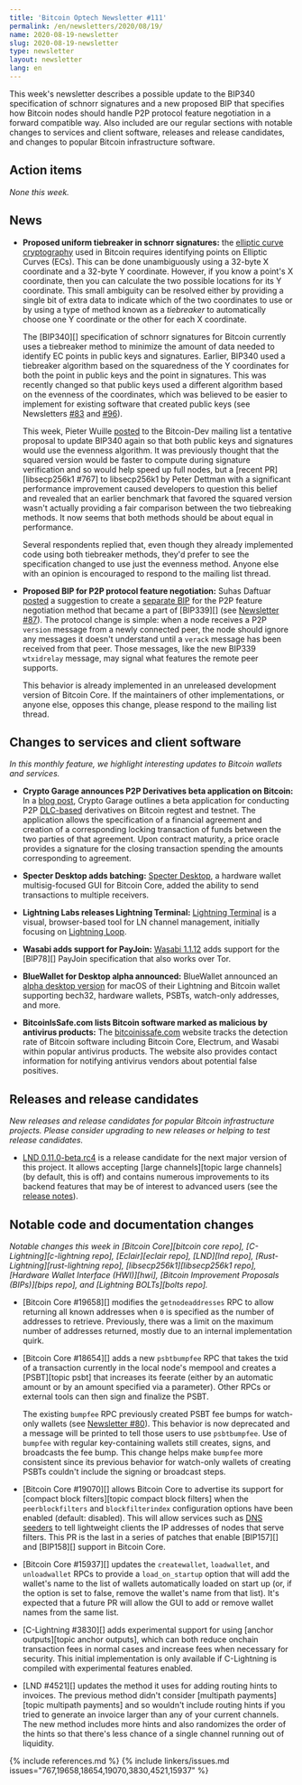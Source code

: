 ```yaml
---
title: 'Bitcoin Optech Newsletter #111'
permalink: /en/newsletters/2020/08/19/
name: 2020-08-19-newsletter
slug: 2020-08-19-newsletter
type: newsletter
layout: newsletter
lang: en
---
```

This week's newsletter describes a possible update to the BIP340
specification of schnorr signatures and a new proposed BIP that
specifies how Bitcoin nodes should handle P2P protocol feature
negotiation in a forward compatible way.  Also included are our
regular sections with notable changes to services and client software,
releases and release candidates, and changes to popular Bitcoin
infrastructure software.

## Action items

*None this week.*

## News

- **Proposed uniform tiebreaker in schnorr signatures:** the [elliptic
  curve cryptography][] used in Bitcoin requires identifying points on
  Elliptic Curves (ECs).  This can be done unambiguously using a 32-byte X
  coordinate and a 32-byte Y coordinate.  However, if you know a point's
  X coordinate, then you can calculate the two possible locations
  for its Y coordinate.  This small ambiguity can be resolved either by
  providing a single bit of extra data to indicate which of the two
  coordinates to use or by using a type of method known as a
  *tiebreaker* to automatically choose one Y coordinate or the other for
  each X coordinate.

    The [BIP340][] specification of schnorr signatures for Bitcoin
    currently uses a tiebreaker method to minimize the amount of data
    needed to identify EC points in public keys
    and signatures.  Earlier, BIP340
    used a tiebreaker algorithm based on the squaredness of the Y
    coordinates for both the point in public keys and the point in
    signatures.  This was recently changed so that public keys used a
    different algorithm based on the evenness of the coordinates, which
    was believed to be easier to implement for existing software that
    created public keys (see Newsletters [#83][news83 tiebreaker] and
    [#96][news96 bip340 update]).

    This week, Pieter Wuille [posted][wuille tiebreaker] to the
    Bitcoin-Dev mailing list a tentative proposal to update BIP340 again
    so that both public keys and signatures would use the evenness
    algorithm.  It was previously thought that the squared version would
    be faster to compute during signature verification and so would help
    speed up full nodes, but a [recent PR][libsecp256k1 #767] to
    libsecp256k1 by Peter Dettman with a significant performance
    improvement caused developers to question this belief and revealed
    that an earlier benchmark that favored the squared version wasn't
    actually providing a fair comparison between the two tiebreaking
    methods.  It now seems that both methods should be about equal in
    performance.

    Several respondents replied that, even though they already
    implemented code using both tiebreaker methods, they'd prefer to see
    the specification changed to use just the evenness method.  Anyone
    else with an opinion is encouraged to respond to the mailing list
    thread.

- **Proposed BIP for P2P protocol feature negotiation:** Suhas Daftuar
  [posted][daftuar negotiation] a suggestion to create a [separate
  BIP][bip-negotiation] for the P2P feature negotiation method that
  became a part of [BIP339][] (see [Newsletter #87][news87
  negotiation]).  The protocol change is simple: when a node receives a
  P2P `version` message from a newly connected peer, the node should
  ignore any messages it doesn't understand until a `verack` message has
  been received from that peer.  Those messages, like the new BIP339
  `wtxidrelay` message, may signal what features the remote peer
  supports.

    This behavior is already implemented in an unreleased development
    version of Bitcoin Core.  If the maintainers of other
    implementations, or anyone else, opposes this change, please respond
    to the mailing list thread.

## Changes to services and client software

*In this monthly feature, we highlight interesting updates to Bitcoin
wallets and services.*

- **Crypto Garage announces P2P Derivatives beta application on Bitcoin:**
  In a [blog post][cg p2p derivatives blog], Crypto Garage outlines a beta
  application for conducting P2P [DLC-based][dlcs] derivatives on Bitcoin regtest
  and testnet. The application allows the specification of a financial
  agreement and creation of a corresponding locking transaction of funds between
  the two parties of that agreement. Upon contract maturity, a price oracle
  provides a signature for the closing transaction spending the amounts
  corresponding to agreement.

- **Specter Desktop adds batching:**
  [Specter Desktop][specter github], a hardware wallet multisig-focused GUI
  for Bitcoin Core, added the ability to send transactions to multiple receivers.

- **Lightning Labs releases Lightning Terminal:**
  [Lightning Terminal][lightning terminal blog] is a visual, browser-based tool
  for LN channel management, initially focusing on [Lightning Loop][news39 lightning loop announced].

- **Wasabi adds support for PayJoin:**
  [Wasabi 1.1.12][] adds support for the [BIP78][] PayJoin specification that
  also works over Tor.

- **BlueWallet for Desktop alpha announced:**
  BlueWallet announced an [alpha desktop version][bluewallet desktop] for macOS
  of their Lightning and Bitcoin wallet supporting bech32, hardware wallets, PSBTs,
  watch-only addresses, and more.

- **BitcoinIsSafe.com lists Bitcoin software marked as malicious by antivirus products:**
  The [bitcoinissafe.com][] website tracks the detection rate of Bitcoin software
  including Bitcoin Core, Electrum, and Wasabi within popular antivirus
  products. The website also provides contact information for notifying
  antivirus vendors about potential false positives.

## Releases and release candidates

*New releases and release candidates for popular Bitcoin infrastructure
projects.  Please consider upgrading to new releases or helping to test
release candidates.*

- [LND 0.11.0-beta.rc4][lnd 0.11.0-beta] is a release candidate for the
  next major version of this project.  It allows accepting [large
  channels][topic large channels] (by default, this is off) and contains
  numerous improvements to its backend features that may be of interest
  to advanced users (see the [release notes][lnd 0.11.0-beta]).

## Notable code and documentation changes

*Notable changes this week in [Bitcoin Core][bitcoin core repo],
[C-Lightning][c-lightning repo], [Eclair][eclair repo], [LND][lnd repo],
[Rust-Lightning][rust-lightning repo], [libsecp256k1][libsecp256k1 repo],
[Hardware Wallet Interface (HWI)][hwi], [Bitcoin Improvement Proposals
(BIPs)][bips repo], and [Lightning BOLTs][bolts repo].*

- [Bitcoin Core #19658][] modifies the `getnodeaddresses` RPC to allow returning
  all known addresses when `0` is specified as the number of addresses to retrieve.
  Previously, there was a limit on the maximum number of addresses returned,
  mostly due to an internal implementation quirk.

- [Bitcoin Core #18654][] adds a new `psbtbumpfee` RPC that takes the
  txid of a transaction currently in the local node's mempool and
  creates a [PSBT][topic psbt] that increases its feerate (either by an
  automatic amount or by an amount specified via a parameter).  Other
  RPCs or external tools can then sign and finalize the PSBT.

    The existing `bumpfee` RPC previously created PSBT fee bumps for
    watch-only wallets (see [Newsletter #80][news80 bumpfee]).  This
    behavior is now deprecated and a message will be printed to tell
    those users to use `psbtbumpfee`.  Use of `bumpfee` with regular
    key-containing wallets still creates, signs, and broadcasts the fee bump.
    This change helps make `bumpfee` more consistent since its previous
    behavior for watch-only wallets of creating PSBTs couldn't include
    the signing or broadcast steps.

- [Bitcoin Core #19070][] allows Bitcoin Core to advertise its support
  for [compact block filters][topic compact block filters] when the
  `peerblockfilters` and `blockfilterindex` configuration options have been enabled (default:
  disabled).  This will allow services such as [DNS seeders][] to tell
  lightweight clients the IP addresses of nodes that serve filters.
  This PR is the last in a series of patches that enable [BIP157][] and
  [BIP158][] support in Bitcoin Core.

- [Bitcoin Core #15937][] updates the `createwallet`, `loadwallet`, and
  `unloadwallet` RPCs to provide a `load_on_startup` option that will
  add the wallet's name to the list of wallets automatically loaded on
  start up (or, if the option is set to false, remove the wallet's name
  from that list).  It's expected that a future PR will allow the GUI to
  add or remove wallet names from the same list.

- [C-Lightning #3830][] adds experimental support for using [anchor
  outputs][topic anchor outputs], which can both reduce onchain
  transaction fees in normal cases and increase fees when necessary for
  security.  This initial implementation is only available if
  C-Lightning is compiled with experimental features enabled.

- [LND #4521][] updates the method it uses for adding
  routing hints to invoices.  The previous method didn't consider
  [multipath payments][topic multipath payments] and so wouldn't include
  routing hints if you tried to generate an invoice larger than any of
  your current channels.  The new method includes more hints and also
  randomizes the order of the hints so that there's less chance of a
  single channel running out of liquidity.

{% include references.md %}
{% include linkers/issues.md issues="767,19658,18654,19070,3830,4521,15937" %}

[lnd 0.11.0-beta]: https://github.com/lightningnetwork/lnd/releases/tag/v0.11.0-beta.rc4
[elliptic curve cryptography]: https://en.wikipedia.org/wiki/Elliptic_curve_cryptography
[news83 tiebreaker]: /en/newsletters/2020/02/05/#alternative-x-only-pubkey-tiebreaker
[news96 bip340 update]: /en/newsletters/2020/05/06/#bips-893
[wuille tiebreaker]: https://lists.linuxfoundation.org/pipermail/bitcoin-dev/2020-August/018081.html
[daftuar negotiation]: https://lists.linuxfoundation.org/pipermail/bitcoin-dev/2020-August/018084.html
[bip-negotiation]: https://github.com/sdaftuar/bips/blob/2020-08-generalized-feature-negotiation/bip-p2p-feature-negotiation.mediawiki
[news87 negotiation]: /en/newsletters/2020/03/04/#improving-feature-negotiation-between-full-nodes-at-startup
[news80 bumpfee]: /en/newsletters/2020/01/15/#bitcoin-core-16373
[dns seeders]: https://btcinformation.org/en/glossary/dns-seed
[specter github]: https://github.com/cryptoadvance/specter-desktop
[cg p2p derivatives blog]:https://medium.com/@cryptogarage/announcing-the-global-launch-of-p2p-derivatives-beta-application-7ecc02fa02a1
[dlcs]: https://adiabat.github.io/dlc.pdf
[Wasabi 1.1.12]: https://github.com/zkSNACKs/WalletWasabi/releases/tag/v1.1.12
[bluewallet desktop]: https://bluewallet.io/desktop-bitcoin-wallet/
[bitcoinissafe.com]: https://bitcoinissafe.com/
[lightning terminal blog]: https://lightning.engineering/posts/2020-08-04-lightning-terminal/
[news39 lightning loop announced]: /en/newsletters/2019/03/26/#loop-announced

